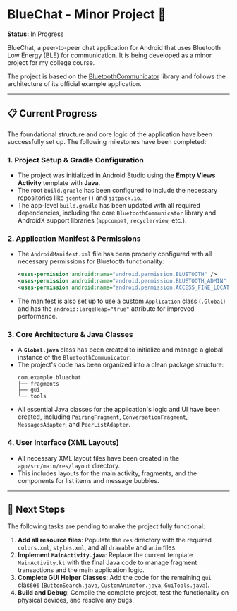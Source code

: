 # BlueChat - Minor Project 🚀

**Status:** In Progress

BlueChat, a peer-to-peer chat application for Android that uses Bluetooth Low Energy (BLE) for communication. It is being developed as a minor project for my college course.

The project is based on the [BluetoothCommunicator](https://github.com/niedev/BluetoothCommunicator) library and follows the architecture of its official example application.

-----

## 📋 Current Progress

The foundational structure and core logic of the application have been successfully set up. The following milestones have been completed:

### 1\. Project Setup & Gradle Configuration

  - The project was initialized in Android Studio using the **Empty Views Activity** template with **Java**.
  - The root `build.gradle` has been configured to include the necessary repositories like `jcenter()` and `jitpack.io`.
  - The app-level `build.gradle` has been updated with all required dependencies, including the core `BluetoothCommunicator` library and AndroidX support libraries (`appcompat`, `recyclerview`, etc.).

### 2\. Application Manifest & Permissions

  - The `AndroidManifest.xml` file has been properly configured with all necessary permissions for Bluetooth functionality:
    ```xml
    <uses-permission android:name="android.permission.BLUETOOTH" />
    <uses-permission android:name="android.permission.BLUETOOTH_ADMIN" />
    <uses-permission android:name="android.permission.ACCESS_FINE_LOCATION" />
    ```
  - The manifest is also set up to use a custom `Application` class (`.Global`) and has the `android:largeHeap="true"` attribute for improved performance.

### 3\. Core Architecture & Java Classes

  - A **`Global.java`** class has been created to initialize and manage a global instance of the `BluetoothCommunicator`.
  - The project's code has been organized into a clean package structure:
    ```
    com.example.bluechat
    ├── fragments
    ├── gui
    └── tools
    ```
  - All essential Java classes for the application's logic and UI have been created, including `PairingFragment`, `ConversationFragment`, `MessagesAdapter`, and `PeerListAdapter`.

### 4\. User Interface (XML Layouts)

  - All necessary XML layout files have been created in the `app/src/main/res/layout` directory.
  - This includes layouts for the main activity, fragments, and the components for list items and message bubbles.

-----

## 📝 Next Steps

The following tasks are pending to make the project fully functional:

1.  **Add all resource files**: Populate the `res` directory with the required `colors.xml`, `styles.xml`, and all `drawable` and `anim` files.
2.  **Implement `MainActivity.java`**: Replace the current template `MainActivity.kt` with the final Java code to manage fragment transactions and the main application logic.
3.  **Complete GUI Helper Classes**: Add the code for the remaining `gui` classes (`ButtonSearch.java`, `CustomAnimator.java`, `GuiTools.java`).
4.  **Build and Debug**: Compile the complete project, test the functionality on physical devices, and resolve any bugs.
